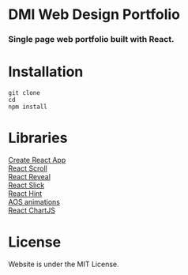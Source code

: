 # DMI Web Design Portfolio

### Single page web portfolio built with React.

# Installation

```
git clone
cd
npm install
```

# Libraries

[Create React App](https://github.com/facebook/create-react-app)  
[React Scroll](https://github.com/fisshy/react-scroll)  
[React Reveal](https://github.com/rnosov/react-reveal)  
[React Slick](https://github.com/akiran/react-slick)  
[React Hint](https://github.com/slmgc/react-hint)  
[AOS animations](https://github.com/michalsnik/aos/tree/v2)  
[React ChartJS](https://github.com/jerairrest/react-chartjs-2)

# License

Website is under the MIT License.
